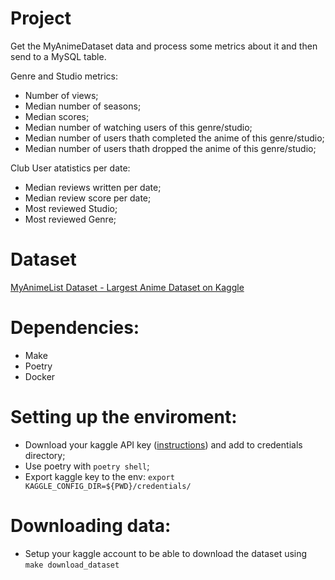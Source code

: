# Project
Get the MyAnimeDataset data and process some metrics about it and then send to a MySQL table.

Genre and Studio metrics:
* Number of views;
* Median number of seasons;
* Median scores;
* Median number of watching users of this genre/studio;
* Median number of users thath completed the anime of this genre/studio;
* Median number of users thath dropped the anime of this genre/studio;


Club User atatistics per date:
* Median reviews written per date;
* Median review score per date;
* Most reviewed Studio;
* Most reviewed Genre;

# Dataset
[MyAnimeList Dataset - Largest Anime Dataset on Kaggle](https://www.kaggle.com/datasets/svanoo/myanimelist-dataset)

# Dependencies:
* Make
* Poetry
* Docker

# Setting up the enviroment:
* Download your kaggle API key ([instructions](https://www.kaggle.com/docs/api)) and add to credentials directory;
* Use poetry with `poetry shell`;
* Export kaggle key to the env: `export  KAGGLE_CONFIG_DIR=${PWD}/credentials/` 

# Downloading data:
* Setup your kaggle account to be able to download the dataset using `make download_dataset`
